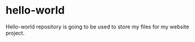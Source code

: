 # hello-world
Hello-world repository is going to be used to store my files for my website project. 
